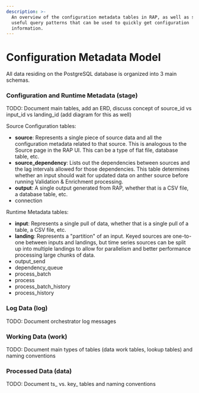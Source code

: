 ```yaml
---
description: >-
  An overview of the configuration metadata tables in RAP, as well as some
  useful query patterns that can be used to quickly get configuration
  information.
---
```


# Configuration Metadata Model

All data residing on the PostgreSQL database is organized into 3 main schemas.

### Configuration and Runtime Metadata \(stage\)

TODO: Document main tables, add an ERD, discuss concept of source\_id vs input\_id vs landing\_id \(add diagram for this as well\)

Source Configuration tables:

* **source**:  Represents a single piece of source data and all the configuration metadata related to that source.  This is analogous to the Source page in the RAP UI.  This can be a type of flat file, database table, etc.
* **source\_dependency**:  Lists out the dependencies between sources and the lag intervals allowed for those dependencies.  This table determines whether an input should wait for updated data on anther source before running Validation & Enrichment processing.
* **output**:  A single output generated from RAP, whether that is a CSV file, a database table, etc.
* connection

Runtime Metadata tables:

* **input**:  Represents a single pull of data, whether that is a single pull of a table, a CSV file, etc.
* **landing**:  Represents a "partition" of an input.  Keyed sources are one-to-one between inputs and landings, but time series sources can be split up into multiple landings to allow for parallelism and better performance processing large chunks of data.
* output\_send
* dependency\_queue
* process\_batch
* process
* process\_batch\_history
* process\_history

### Log Data \(log\)

TODO: Document orchestrator log messages

### Working Data \(work\)

TODO: Document main types of tables \(data work tables, lookup tables\) and naming conventions

### Processed Data \(data\)

TODO: Document ts\_ vs. key\_ tables and naming conventions

